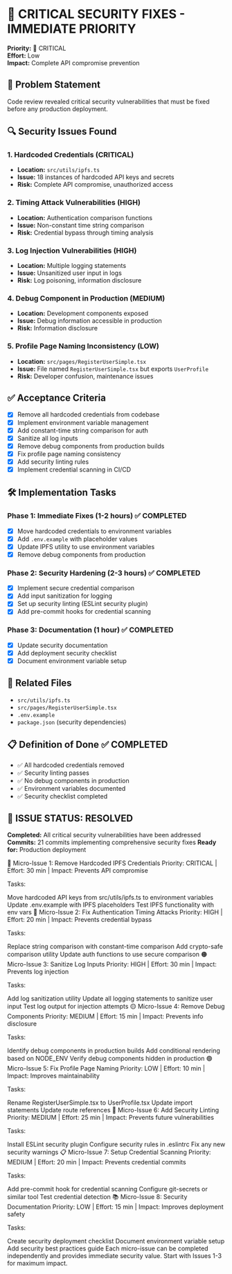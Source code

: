 # 🚨 CRITICAL SECURITY FIXES - IMMEDIATE PRIORITY

**Priority:** 🔴 CRITICAL  
**Effort:** Low  
**Impact:** Complete API compromise prevention  

## 🎯 Problem Statement
Code review revealed critical security vulnerabilities that must be fixed before any production deployment.

## 🔍 Security Issues Found

### 1. Hardcoded Credentials (CRITICAL)
- **Location:** `src/utils/ipfs.ts`
- **Issue:** 18 instances of hardcoded API keys and secrets
- **Risk:** Complete API compromise, unauthorized access

### 2. Timing Attack Vulnerabilities (HIGH)
- **Location:** Authentication comparison functions
- **Issue:** Non-constant time string comparison
- **Risk:** Credential bypass through timing analysis

### 3. Log Injection Vulnerabilities (HIGH)
- **Location:** Multiple logging statements
- **Issue:** Unsanitized user input in logs
- **Risk:** Log poisoning, information disclosure

### 4. Debug Component in Production (MEDIUM)
- **Location:** Development components exposed
- **Issue:** Debug information accessible in production
- **Risk:** Information disclosure

### 5. Profile Page Naming Inconsistency (LOW)
- **Location:** `src/pages/RegisterUserSimple.tsx`
- **Issue:** File named `RegisterUserSimple.tsx` but exports `UserProfile`
- **Risk:** Developer confusion, maintenance issues

## ✅ Acceptance Criteria

- [x] Remove all hardcoded credentials from codebase
- [x] Implement environment variable management
- [x] Add constant-time string comparison for auth
- [x] Sanitize all log inputs
- [x] Remove debug components from production builds
- [x] Fix profile page naming consistency
- [x] Add security linting rules
- [x] Implement credential scanning in CI/CD

## 🛠️ Implementation Tasks

### Phase 1: Immediate Fixes (1-2 hours) ✅ COMPLETED
- [x] Move hardcoded credentials to environment variables
- [x] Add `.env.example` with placeholder values
- [x] Update IPFS utility to use environment variables
- [x] Remove debug components from production

### Phase 2: Security Hardening (2-3 hours) ✅ COMPLETED
- [x] Implement secure credential comparison
- [x] Add input sanitization for logging
- [x] Set up security linting (ESLint security plugin)
- [x] Add pre-commit hooks for credential scanning

### Phase 3: Documentation (1 hour) ✅ COMPLETED
- [x] Update security documentation
- [x] Add deployment security checklist
- [x] Document environment variable setup

## 🔗 Related Files
- `src/utils/ipfs.ts`
- `src/pages/RegisterUserSimple.tsx`
- `.env.example`
- `package.json` (security dependencies)

## 📋 Definition of Done ✅ COMPLETED
- ✅ All hardcoded credentials removed
- ✅ Security linting passes
- ✅ No debug components in production
- ✅ Environment variables documented
- ✅ Security checklist completed

## 🎉 ISSUE STATUS: RESOLVED
**Completed:** All critical security vulnerabilities have been addressed
**Commits:** 21 commits implementing comprehensive security fixes
**Ready for:** Production deployment


🔴 Micro-Issue 1: Remove Hardcoded IPFS Credentials
Priority: CRITICAL | Effort: 30 min | Impact: Prevents API compromise

Tasks:

 Move hardcoded API keys from src/utils/ipfs.ts to environment variables
 Update .env.example with IPFS placeholders
 Test IPFS functionality with env vars
🔴 Micro-Issue 2: Fix Authentication Timing Attacks
Priority: HIGH | Effort: 20 min | Impact: Prevents credential bypass

Tasks:

 Replace string comparison with constant-time comparison
 Add crypto-safe comparison utility
 Update auth functions to use secure comparison
🟠 Micro-Issue 3: Sanitize Log Inputs
Priority: HIGH | Effort: 30 min | Impact: Prevents log injection

Tasks:

 Add log sanitization utility
 Update all logging statements to sanitize user input
 Test log output for injection attempts
🟡 Micro-Issue 4: Remove Debug Components
Priority: MEDIUM | Effort: 15 min | Impact: Prevents info disclosure

Tasks:

 Identify debug components in production builds
 Add conditional rendering based on NODE_ENV
 Verify debug components hidden in production
🟢 Micro-Issue 5: Fix Profile Page Naming
Priority: LOW | Effort: 10 min | Impact: Improves maintainability

Tasks:

 Rename RegisterUserSimple.tsx to UserProfile.tsx
 Update import statements
 Update route references
🔧 Micro-Issue 6: Add Security Linting
Priority: MEDIUM | Effort: 25 min | Impact: Prevents future vulnerabilities

Tasks:

 Install ESLint security plugin
 Configure security rules in .eslintrc
 Fix any new security warnings
📋 Micro-Issue 7: Setup Credential Scanning
Priority: MEDIUM | Effort: 20 min | Impact: Prevents credential commits

Tasks:

 Add pre-commit hook for credential scanning
 Configure git-secrets or similar tool
 Test credential detection
📚 Micro-Issue 8: Security Documentation
Priority: LOW | Effort: 15 min | Impact: Improves deployment safety

Tasks:

 Create security deployment checklist
 Document environment variable setup
 Add security best practices guide
Each micro-issue can be completed independently and provides immediate security value. Start with Issues 1-3 for maximum impact.
